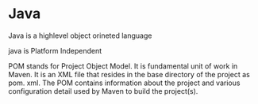 # Java

Java is a highlevel object orineted language

java is Platform Independent

POM stands for Project Object Model. It is fundamental unit of work in Maven. It is an XML file that resides in the base directory of the project as pom. xml. The POM contains information about the project and various configuration detail used by Maven to build the project(s).
